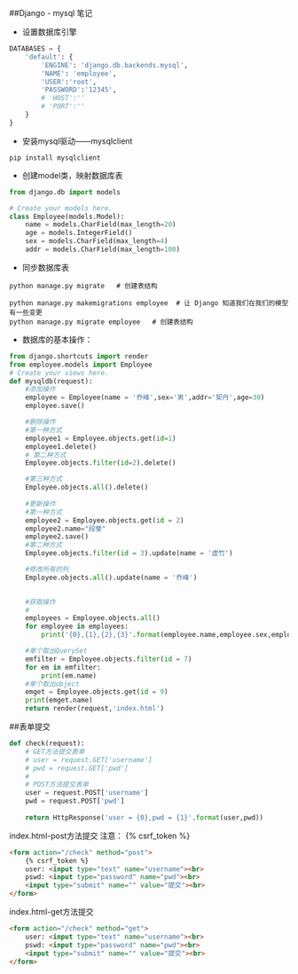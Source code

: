 ##Django - mysql 笔记

- 设置数据库引擎
``` python
DATABASES = {
    'default': {
        'ENGINE': 'django.db.backends.mysql',
        'NAME': 'employee',
        'USER':'root',
        'PASSWORD':'12345',
        # 'HOST':''
        # 'PORT':''
    }
}
```
- 安装mysql驱动——mysqlclient

```pip install mysqlclient```

- 创建model类，映射数据库表
``` python
from django.db import models

# Create your models here.
class Employee(models.Model):
    name = models.CharField(max_length=20)
    age = models.IntegerField()
    sex = models.CharField(max_length=4)
    addr = models.CharField(max_length=100)
```
- 同步数据库表
``` 
python manage.py migrate   # 创建表结构

python manage.py makemigrations employee  # 让 Django 知道我们在我们的模型有一些变更
python manage.py migrate employee   # 创建表结构
```

- 数据库的基本操作：

``` python
from django.shortcuts import render
from employee.models import Employee
# Create your views here.
def mysqldb(request):
    #添加操作
    employee = Employee(name = '乔峰',sex='男',addr='契丹',age=30)
    employee.save()

    #删除操作
    #第一种方式
    employee1 = Employee.objects.get(id=1)
    employee1.delete()
    # 第二种方式
    Employee.objects.filter(id=2).delete()

    #第三种方式
    Employee.objects.all().delete()
    
    #更新操作
    #第一种方式
    employee2 = Employee.objects.get(id = 2)
    employee2.name="段誉"
    employee2.save()
    #第二种方式
    Employee.objects.filter(id = 3).update(name = '虚竹')

    #修改所有的列
    Employee.objects.all().update(name = '乔峰')
    

    #获取操作
    #
    employees = Employee.objects.all()
    for employee in employees:
        print('{0},{1},{2},{3}'.format(employee.name,employee.sex,employee.age,employee.addr))

    #单个取出QuerySet
    emfilter = Employee.objects.filter(id = 7)
    for em in emfilter:
        print(em.name)
    #单个取出object
    emget = Employee.objects.get(id = 9)
    print(emget.name)
    return render(request,'index.html')
```

##表单提交

``` python
def check(request):
    # GET方法提交表单
    # user = request.GET['username']
    # pwd = request.GET['pwd']
    # 
    # POST方法提交表单
    user = request.POST['username']
    pwd = request.POST['pwd']
    
    return HttpResponse('user = {0},pwd = {1}'.format(user,pwd))
```

index.html-post方法提交
注意： {% csrf_token %}

``` html
<form action="/check" method="post">
    {% csrf_token %}
    user: <input type="text" name="username"><br>
    pswd: <input type="password" name="pwd"><br>
    <input type="submit" name="" value="提交"><br>
</form>
```

index.html-get方法提交

``` html
<form action="/check" method="get">
    user: <input type="text" name="username"><br>
    pswd: <input type="password" name="pwd"><br>
    <input type="submit" name="" value="提交"><br>
</form>
```